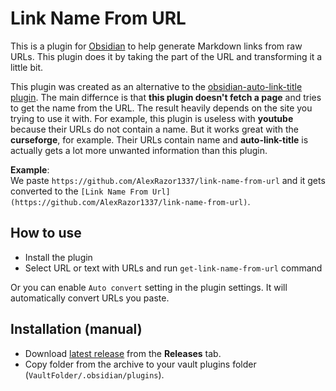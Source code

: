 # Link Name From URL

This is a plugin for [Obsidian](https://obsidian.md) to help generate Markdown links from raw URLs. This plugin does it by taking the part of the URL and transforming it a little bit.

This plugin was created as an alternative to the [obsidian-auto-link-title plugin](https://github.com/zolrath/obsidian-auto-link-title). The main differnce is that **this plugin doesn't fetch a page** and tries to get the name from the URL. The result heavily depends on the site you trying to use it with. For example, this plugin is useless with **youtube** because their URLs do not contain a name. But it works great with the **curseforge**, for example. Their URLs contain name and **auto-link-title** is actually gets a lot more unwanted information than this plugin.

**Example**:  
We paste `https://github.com/AlexRazor1337/link-name-from-url` and it gets converted to the `[Link Name From Url](https://github.com/AlexRazor1337/link-name-from-url)`.

## How to use

- Install the plugin
- Select URL or text with URLs and run `get-link-name-from-url` command

Or you can enable `Auto convert` setting in the plugin settings. It will automatically convert URLs you paste.

## Installation (manual)

- Download [latest release](https://github.com/AlexRazor1337/link-name-from-url/releases/latest/) from the **Releases** tab.
- Copy folder from the archive to your vault plugins folder (`VaultFolder/.obsidian/plugins`).
